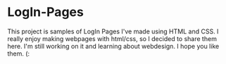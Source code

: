 # LogIn-Pages
This project is samples of LogIn Pages I've made using HTML and CSS.
I really enjoy making webpages with html/css, so I decided to share them here.
I'm still working on it and learning about webdesign. I hope you like them. (:
